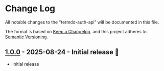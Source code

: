# Change Log

All notable changes to the "termdo-auth-api" will be documented in this file.

The format is based on [Keep a Changelog](https://keepachangelog.com/en/1.0.0/), and this project adheres to [Semantic Versioning](https://semver.org/spec/v2.0.0.html).

## [1.0.0] - 2025-08-24 - Initial release 🎉

- Initial release

[1.0.0]: https://github.com/termdo-inc/termdo-auth-api/releases/tag/v1.0.0

